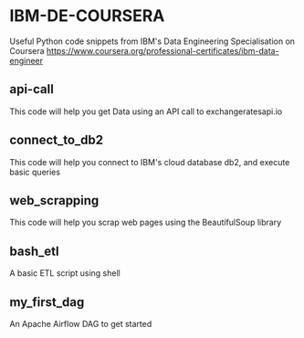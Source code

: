 # IBM-DE-COURSERA
Useful Python code snippets from IBM's Data Engineering Specialisation on Coursera
https://www.coursera.org/professional-certificates/ibm-data-engineer

## api-call
This code will help you get Data using an API call to exchangeratesapi.io

## connect_to_db2
This code will help you connect to IBM's cloud database db2, and execute basic queries

## web_scrapping
This code will help you scrap web pages using the BeautifulSoup library

## bash_etl
A basic ETL script using shell

## my_first_dag
An Apache Airflow DAG to get started